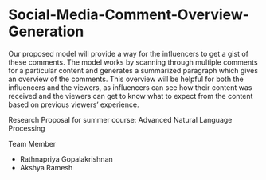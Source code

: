 # Social-Media-Comment-Overview-Generation

Our proposed model will provide a way for the influencers to get a gist of these comments. The model works by scanning through multiple comments for a particular content and generates a summarized paragraph which gives an overview of the comments. This overview will be helpful for both the influencers and the viewers, as influencers can see how their content was received and the viewers can get to know what to expect from the content based on previous viewers’ experience.

Research Proposal for summer course: Advanced Natural Language Processing

Team Member
* Rathnapriya Gopalakrishnan
* Akshya Ramesh

